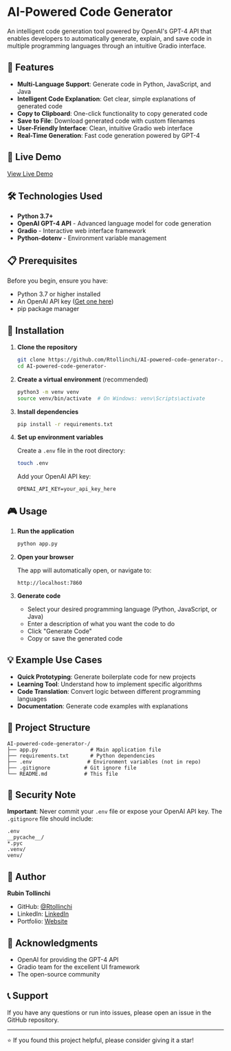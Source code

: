 # AI-Powered Code Generator

An intelligent code generation tool powered by OpenAI's GPT-4 API that enables developers to automatically generate, explain, and save code in multiple programming languages through an intuitive Gradio interface.

## 🌟 Features

- **Multi-Language Support**: Generate code in Python, JavaScript, and Java
- **Intelligent Code Explanation**: Get clear, simple explanations of generated code
- **Copy to Clipboard**: One-click functionality to copy generated code
- **Save to File**: Download generated code with custom filenames
- **User-Friendly Interface**: Clean, intuitive Gradio web interface
- **Real-Time Generation**: Fast code generation powered by GPT-4

## 🚀 Live Demo

[View Live Demo](https://ai-powered-code-generator-j7qe.onrender.com)

## 🛠️ Technologies Used

- **Python 3.7+**
- **OpenAI GPT-4 API** - Advanced language model for code generation
- **Gradio** - Interactive web interface framework
- **Python-dotenv** - Environment variable management

## 📋 Prerequisites

Before you begin, ensure you have:

- Python 3.7 or higher installed
- An OpenAI API key ([Get one here](https://platform.openai.com/api-keys))
- pip package manager

## 🔧 Installation

1. **Clone the repository**
   ```bash
   git clone https://github.com/Rtollinchi/AI-powered-code-generator-.git
   cd AI-powered-code-generator-
   ```

2. **Create a virtual environment** (recommended)
   ```bash
   python3 -m venv venv
   source venv/bin/activate  # On Windows: venv\Scripts\activate
   ```

3. **Install dependencies**
   ```bash
   pip install -r requirements.txt
   ```

4. **Set up environment variables**

   Create a `.env` file in the root directory:
   ```bash
   touch .env
   ```

   Add your OpenAI API key:
   ```
   OPENAI_API_KEY=your_api_key_here
   ```

## 🎮 Usage

1. **Run the application**
   ```bash
   python app.py
   ```

2. **Open your browser**

   The app will automatically open, or navigate to:
   ```
   http://localhost:7860
   ```

3. **Generate code**
   - Select your desired programming language (Python, JavaScript, or Java)
   - Enter a description of what you want the code to do
   - Click "Generate Code"
   - Copy or save the generated code

## 💡 Example Use Cases

- **Quick Prototyping**: Generate boilerplate code for new projects
- **Learning Tool**: Understand how to implement specific algorithms
- **Code Translation**: Convert logic between different programming languages
- **Documentation**: Generate code examples with explanations

## 📁 Project Structure

```
AI-powered-code-generator-/
├── app.py                 # Main application file
├── requirements.txt       # Python dependencies
├── .env                  # Environment variables (not in repo)
├── .gitignore           # Git ignore file
└── README.md            # This file
```

## 🔐 Security Note

**Important**: Never commit your `.env` file or expose your OpenAI API key. The `.gitignore` file should include:

```
.env
__pycache__/
*.pyc
.venv/
venv/
```
## 👤 Author

**Rubin Tollinchi**

- GitHub: [@Rtollinchi](https://github.com/Rtollinchi)
- LinkedIn: [LinkedIn](https://www.linkedin.com/in/rubintollinchi/)
- Portfolio: [Website](https://rubintollinchi.info/)

## 🙏 Acknowledgments

- OpenAI for providing the GPT-4 API
- Gradio team for the excellent UI framework
- The open-source community

## 📞 Support

If you have any questions or run into issues, please open an issue in the GitHub repository.

---

⭐ If you found this project helpful, please consider giving it a star!
